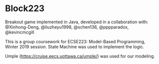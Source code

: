 # Block223
Breakout game implemented in Java, developed in a collaboration with: 
@Xinhong-Deng, @liuzheyu1998, @schen136, @pppparadox, @kevincmcgill

This is a group coursework for ECSE223: Model-Based Programming, Winter 2019 session. 
State Machine was used to implement the logic. 

Umple (https://cruise.eecs.uottawa.ca/umple/) was used for our modeling. 